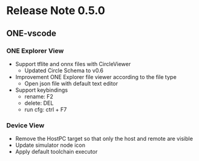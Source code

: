 # Release Note 0.5.0

## ONE-vscode

### ONE Explorer View

- Support tflite and onnx files with CircleViewer
  - Updated Circle Schema to v0.6
- Improvement ONE Explorer file viewer according to the file type
  - Open json file with default text editor
- Support keybindings
  - rename: F2
  - delete: DEL
  - run cfg: ctrl + F7

### Device View

- Remove the HostPC target so that only the host and remote are visible
- Update simulator node icon
- Apply default toolchain executor
